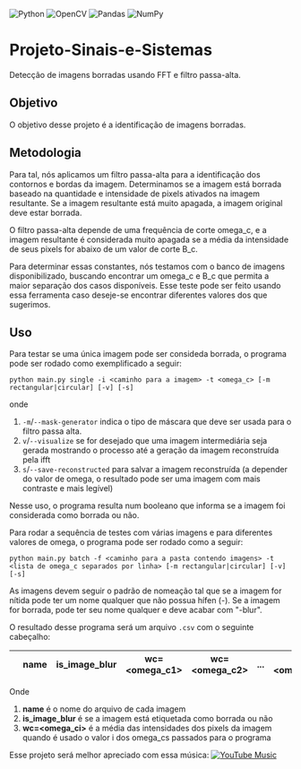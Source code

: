 ![Python](https://img.shields.io/badge/python-3670A0?style=for-the-badge&logo=python&logoColor=ffdd54)
![OpenCV](https://img.shields.io/badge/opencv-%23white.svg?style=for-the-badge&logo=opencv&logoColor=white)
![Pandas](https://img.shields.io/badge/pandas-%23150458.svg?style=for-the-badge&logo=pandas&logoColor=white)
![NumPy](https://img.shields.io/badge/numpy-%23013243.svg?style=for-the-badge&logo=numpy&logoColor=white)


# Projeto-Sinais-e-Sistemas

Detecção de imagens borradas usando FFT e filtro passa-alta.

## Objetivo

O objetivo desse projeto é a identificação de imagens borradas.

## Metodologia

Para tal, nós aplicamos um filtro passa-alta para a identificação dos contornos e bordas da imagem. Determinamos se a imagem está borrada baseado na quantidade e intensidade de pixels ativados na imagem resultante. Se a imagem resultante está muito apagada, a imagem original deve estar borrada.

O filtro passa-alta depende de uma frequência de corte omega_c, e a imagem resultante é considerada muito apagada se a média da intensidade de seus pixels for abaixo de um valor de corte B_c.

Para determinar essas constantes, nós testamos com o banco de imagens disponibilizado, buscando encontrar um omega_c e B_c que permita a maior separação dos casos disponíveis. Esse teste pode ser feito usando essa ferramenta caso deseje-se encontrar diferentes valores dos que sugerimos.

## Uso

Para testar se uma única imagem pode ser consideda borrada, o programa pode ser rodado como exemplificado a seguir:

```
python main.py single -i <caminho para a imagem> -t <omega_c> [-m rectangular|circular] [-v] [-s]
```

onde

1. `-m`/`--mask-generator` indica o tipo de máscara que deve ser usada para o filtro passa alta.
2. `v`/`--visualize` se for desejado que uma imagem intermediária seja gerada mostrando o processo até a geração da imagem reconstruída pela ifft
3. `s`/`--save-reconstructed` para salvar a imagem reconstruída (a depender do valor de omega, o resultado pode ser uma imagem com mais contraste e mais legível)

Nesse uso, o programa resulta num booleano que informa se a imagem foi considerada como borrada ou não.

Para rodar a sequência de testes com várias imagens e para diferentes valores de omega, o programa pode ser rodado como a seguir:

```
python main.py batch -f <caminho para a pasta contendo imagens> -t <lista de omega_c separados por linha> [-m rectangular|circular] [-v] [-s]
```

As imagens devem seguir o padrão de nomeação tal que se a imagem for nítida pode ter um nome qualquer que não possua hífen (-). Se a imagem for borrada, pode ter seu nome qualquer e deve acabar com "-blur".

O resultado desse programa será um arquivo `.csv` com o seguinte cabeçalho:

|  | name | is_image_blur | wc=<omega_c1> | wc=<omega_c2> | ... | wc=<omega_cN> |
|:--- | ---|---|---|---|---|---|

Onde

1. **name** é o nome do arquivo de cada imagem
2. **is_image_blur** é se a imagem está etiquetada como borrada ou não
3. **wc=<omega_ci>** é a média das intensidades dos pixels da imagem quando é usado o valor i dos omega_cs passados para o programa


Esse projeto será melhor apreciado com essa música: [![YouTube Music](https://img.shields.io/badge/YouTube_Music-FF0000?style=for-the-badge&logo=youtube-music&logoColor=white)](https://www.youtube.com/watch?v=68ugkg9RePc&ab_channel=BlissCorporation)

